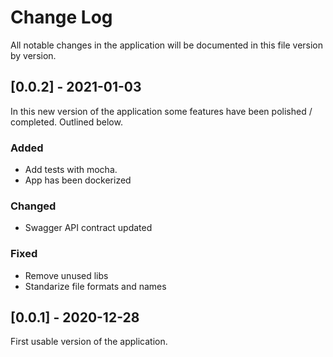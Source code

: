 
# Change Log
All notable changes in the application will be documented in this file version by version.
 
## [0.0.2] - 2021-01-03
 
In this new version of the application some features have been polished / completed. Outlined below.
 
### Added
- Add tests with mocha.
- App has been dockerized 
 
### Changed
- Swagger API contract updated
 
### Fixed
- Remove unused libs
- Standarize file formats and names
 
## [0.0.1] - 2020-12-28
  
First usable version of the application.
 